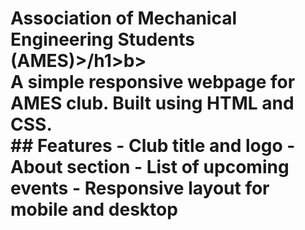 <h1><b>Association of Mechanical Engineering Students (AMES)>/h1></b>b><br>
A simple responsive webpage for AMES club. Built using HTML and CSS.<br>
## Features
- Club title and logo
- About section
- List of upcoming events
- Responsive layout for mobile and desktop
